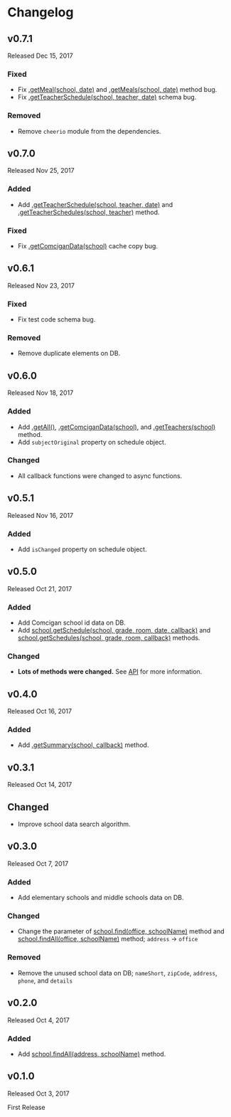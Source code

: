 # Changelog

## v0.7.1

Released Dec 15, 2017

### Fixed

- Fix [.getMeal(school, date)](http://astro36.me/KoreanSchool/global.html#getMeal) and [.getMeals(school, date)](http://astro36.me/KoreanSchool/global.html#getMeals) method bug.
- Fix [.getTeacherSchedule(school, teacher, date)](http://astro36.me/KoreanSchool/global.html#getTeacherSchedule) schema bug.

### Removed

- Remove `cheerio` module from the dependencies.

## v0.7.0

Released Nov 25, 2017

### Added

- Add [.getTeacherSchedule(school, teacher, date)](http://astro36.me/KoreanSchool/global.html#getTeacherSchedule) and [.getTeacherSchedules(school, teacher)](http://astro36.me/KoreanSchool/global.html#getTeacherSchedules) method.

### Fixed

- Fix [.getComciganData(school)](http://astro36.me/KoreanSchool/global.html#getComciganData) cache copy bug.

## v0.6.1

Released Nov 23, 2017

### Fixed

- Fix test code schema bug.

### Removed

- Remove duplicate elements on DB.

## v0.6.0

Released Nov 18, 2017

### Added

- Add [.getAll()](http://astro36.me/KoreanSchool/global.html#getAll), [.getComciganData(school)](http://astro36.me/KoreanSchool/global.html#getComciganData), and [.getTeachers(school)](http://astro36.me/KoreanSchool/global.html#getTeachers) method.
- Add `subjectOriginal` property on schedule object.

### Changed

- All callback functions were changed to async functions.

## v0.5.1

Released Nov 16, 2017

### Added

- Add `isChanged` property on schedule object.

## v0.5.0

Released Oct 21, 2017

### Added

- Add Comcigan school id data on DB.
- Add [school.getSchedule(school, grade, room, date, callback)](./API.md#schoolgetscheduleschool-grade-room-date-callback) and [school.getSchedules(school, grade, room, callback)](./API.md#schoolgetschedulesschool-grade-room-callback) methods.

### Changed

- **Lots of methods were changed.** See [API](./API.md) for more information.

## v0.4.0

Released Oct 16, 2017

### Added

- Add [.getSummary(school, callback)](./API.md#schoolschoolinfogetsummaryschool-callback) method.

## v0.3.1

Released Oct 14, 2017

## Changed

- Improve school data search algorithm.

## v0.3.0

Released Oct 7, 2017

### Added

- Add elementary schools and middle schools data on DB.

### Changed

- Change the parameter of [school.find(office, schoolName)](./API.md#schoolfindoffice-schoolname) method and [school.findAll(office, schoolName)](./API.md#schoolfindalloffice-schoolname) method; `address` -> `office`

### Removed

- Remove the unused school data on DB; `nameShort`, `zipCode`, `address`, `phone`, and `details`

## v0.2.0

Released Oct 4, 2017

### Added

- Add [school.findAll(address, schoolName)](./API.md#schoolfindalladdress-schoolname) method.

## v0.1.0

Released Oct 3, 2017

First Release
